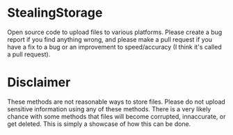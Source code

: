 # StealingStorage
Open source code to upload files to various platforms. Please create a bug report if you find anything wrong, and please make a pull request if you have a fix to a bug or an improvement to speed/accuracy (I think it's called a pull request).
# Disclaimer
These methods are not reasonable ways to store files. Please do not upload sensitive information using any of these methods. There is a very likely chance with some methods that files will become corrupted, innaccurate, or get deleted. This is simply a showcase of how this can be done.

